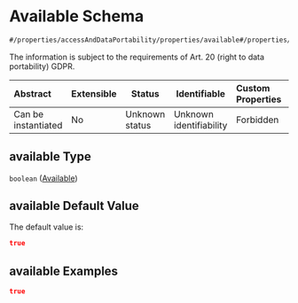 # Available Schema

```txt
#/properties/accessAndDataPortability/properties/available#/properties/accessAndDataPortability/properties/available
```

The information is subject to the requirements of Art. 20 (right to data portability) GDPR.


| Abstract            | Extensible | Status         | Identifiable            | Custom Properties | Additional Properties | Access Restrictions | Defined In                                                           |
| :------------------ | ---------- | -------------- | ----------------------- | :---------------- | --------------------- | ------------------- | -------------------------------------------------------------------- |
| Can be instantiated | No         | Unknown status | Unknown identifiability | Forbidden         | Allowed               | none                | [tilt-schema.json\*](../out/tilt-schema.json "open original schema") |

## available Type

`boolean` ([Available](tilt-schema-properties-accessanddataportability-properties-available.md))

## available Default Value

The default value is:

```json
true
```

## available Examples

```json
true
```
